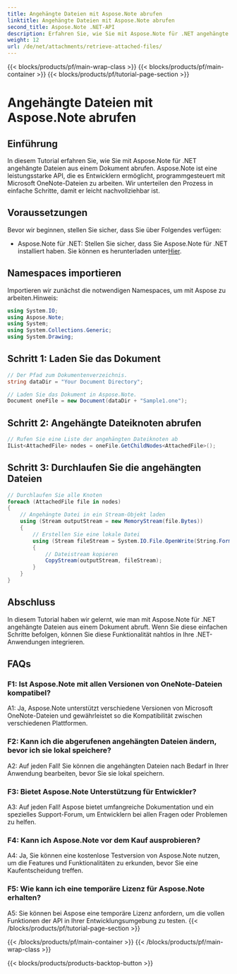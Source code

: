 ```yaml
---
title: Angehängte Dateien mit Aspose.Note abrufen
linktitle: Angehängte Dateien mit Aspose.Note abrufen
second_title: Aspose.Note .NET-API
description: Erfahren Sie, wie Sie mit Aspose.Note für .NET angehängte Dateien aus Microsoft OneNote-Dokumenten abrufen. Befolgen Sie die Schritte zum Laden, Abrufen von Knoten und Durchlaufen von Anhängen.
weight: 12
url: /de/net/attachments/retrieve-attached-files/
---
```


{{< blocks/products/pf/main-wrap-class >}}
{{< blocks/products/pf/main-container >}}
{{< blocks/products/pf/tutorial-page-section >}}

# Angehängte Dateien mit Aspose.Note abrufen

## Einführung

In diesem Tutorial erfahren Sie, wie Sie mit Aspose.Note für .NET angehängte Dateien aus einem Dokument abrufen. Aspose.Note ist eine leistungsstarke API, die es Entwicklern ermöglicht, programmgesteuert mit Microsoft OneNote-Dateien zu arbeiten. Wir unterteilen den Prozess in einfache Schritte, damit er leicht nachvollziehbar ist.

## Voraussetzungen

Bevor wir beginnen, stellen Sie sicher, dass Sie über Folgendes verfügen:

-  Aspose.Note für .NET: Stellen Sie sicher, dass Sie Aspose.Note für .NET installiert haben. Sie können es herunterladen unter[Hier](https://releases.aspose.com/note/net/).

## Namespaces importieren

Importieren wir zunächst die notwendigen Namespaces, um mit Aspose zu arbeiten.Hinweis:

```csharp
using System.IO;
using Aspose.Note;
using System;
using System.Collections.Generic;
using System.Drawing;
```

## Schritt 1: Laden Sie das Dokument

```csharp
// Der Pfad zum Dokumentenverzeichnis.
string dataDir = "Your Document Directory";

// Laden Sie das Dokument in Aspose.Note.
Document oneFile = new Document(dataDir + "Sample1.one");
```

## Schritt 2: Angehängte Dateiknoten abrufen

```csharp
// Rufen Sie eine Liste der angehängten Dateiknoten ab
IList<AttachedFile> nodes = oneFile.GetChildNodes<AttachedFile>();
```

## Schritt 3: Durchlaufen Sie die angehängten Dateien

```csharp
// Durchlaufen Sie alle Knoten
foreach (AttachedFile file in nodes)
{
    // Angehängte Datei in ein Stream-Objekt laden
    using (Stream outputStream = new MemoryStream(file.Bytes))
    {
        // Erstellen Sie eine lokale Datei
        using (Stream fileStream = System.IO.File.OpenWrite(String.Format(dataDir + file.FileName)))
        {
            // Dateistream kopieren
            CopyStream(outputStream, fileStream);
        }
    }
}
```

## Abschluss

In diesem Tutorial haben wir gelernt, wie man mit Aspose.Note für .NET angehängte Dateien aus einem Dokument abruft. Wenn Sie diese einfachen Schritte befolgen, können Sie diese Funktionalität nahtlos in Ihre .NET-Anwendungen integrieren.

## FAQs

### F1: Ist Aspose.Note mit allen Versionen von OneNote-Dateien kompatibel?

A1: Ja, Aspose.Note unterstützt verschiedene Versionen von Microsoft OneNote-Dateien und gewährleistet so die Kompatibilität zwischen verschiedenen Plattformen.

### F2: Kann ich die abgerufenen angehängten Dateien ändern, bevor ich sie lokal speichere?

A2: Auf jeden Fall! Sie können die angehängten Dateien nach Bedarf in Ihrer Anwendung bearbeiten, bevor Sie sie lokal speichern.

### F3: Bietet Aspose.Note Unterstützung für Entwickler?

A3: Auf jeden Fall! Aspose bietet umfangreiche Dokumentation und ein spezielles Support-Forum, um Entwicklern bei allen Fragen oder Problemen zu helfen.

### F4: Kann ich Aspose.Note vor dem Kauf ausprobieren?

A4: Ja, Sie können eine kostenlose Testversion von Aspose.Note nutzen, um die Features und Funktionalitäten zu erkunden, bevor Sie eine Kaufentscheidung treffen.

### F5: Wie kann ich eine temporäre Lizenz für Aspose.Note erhalten?

A5: Sie können bei Aspose eine temporäre Lizenz anfordern, um die vollen Funktionen der API in Ihrer Entwicklungsumgebung zu testen.
{{< /blocks/products/pf/tutorial-page-section >}}

{{< /blocks/products/pf/main-container >}}
{{< /blocks/products/pf/main-wrap-class >}}

{{< blocks/products/products-backtop-button >}}
